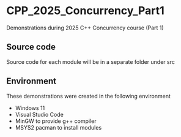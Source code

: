 # CPP_2025_Concurrency_Part1
Demonstrations during 2025 C++ Concurrency course (Part 1)

## Source code
Source code for each module will be in a separate folder under src

## Environment
These demonstrations were created in the following environment  
- Windows 11 
- Visual Studio Code
- MinGW to provide g++ compiler
- MSYS2 pacman to install modules